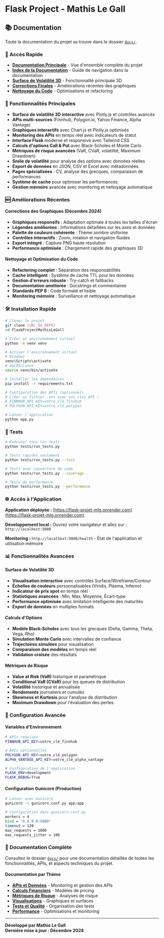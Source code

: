 # Flask Project - Mathis Le Gall

## 📚 Documentation

Toute la documentation du projet se trouve dans le dossier [`docs/`](docs/).

### 🚀 Accès Rapide

- **[Documentation Principale](docs/README_PRINCIPAL.md)** - Vue d'ensemble complète du projet
- **[Index de la Documentation](docs/INDEX.md)** - Guide de navigation dans la documentation
- **[Surface de Volatilité 3D](docs/README_3D_VOLATILITY_SURFACE.md)** - Fonctionnalité principale 3D
- **[Corrections Finales](docs/README_FINAL_GRAPH_FIX.md)** - Améliorations récentes des graphiques
- **[Nettoyage du Code](docs/README_VOLATILITY_SURFACE_CLEANUP.md)** - Optimisations et refactoring

### 🎯 Fonctionnalités Principales

- **Surface de volatilité 3D interactive** avec Plotly.js et contrôles avancés
- **APIs multi-sources** (Finnhub, Polygon.io, Yahoo Finance, Alpha Vantage)
- **Graphiques interactifs** avec Chart.js et Plotly.js optimisés
- **Monitoring des APIs** en temps réel avec indicateurs de statut
- **Interface Flask** moderne et responsive avec Tailwind CSS
- **Calculs d'options Call & Put** avec Black-Scholes et Monte Carlo
- **Métriques de risque avancées** (VaR, CVaR, volatilité, Maximum Drawdown)
- **Smile de volatilité** pour analyse des options avec données réelles
- **Export de données** en JSON, CSV et Excel avec métadonnées
- **Pages spécialisées** : CV, analyse des grecques, comparaison de performances
- **Système de cache** pour optimiser les performances
- **Gestion mémoire** avancée avec monitoring et nettoyage automatique

### 🆕 Améliorations Récentes

#### Corrections des Graphiques (Décembre 2024)
- **Graphiques responsifs** : Adaptation optimale à toutes les tailles d'écran
- **Légendes améliorées** : Informations détaillées sur les axes et données
- **Palette de couleurs cohérente** : Thème sombre uniforme
- **Contrôles interactifs** : Zoom, rotation et navigation fluides
- **Export intégré** : Capture PNG haute résolution
- **Performance optimisée** : Chargement rapide des graphiques 3D

#### Nettoyage et Optimisation du Code
- **Refactoring complet** : Séparation des responsabilités
- **Cache intelligent** : Système de cache TTL pour les données
- **Gestion d'erreurs robuste** : Try-catch et fallbacks
- **Documentation améliorée** : Docstrings et commentaires
- **Standards PEP 8** : Code formaté et lisible
- **Monitoring mémoire** : Surveillance et nettoyage automatique

### 🛠️ Installation Rapide

```bash
# Cloner le projet
git clone [URL_DU_REPO]
cd flaskProjectMathisLeGall

# Créer un environnement virtuel
python -m venv venv

# Activer l'environnement virtuel
# Windows
venv\Scripts\activate
# macOS/Linux
source venv/bin/activate

# Installer les dépendances
pip install -r requirements.txt

# Configuration des APIs (optionnel)
# Créer un fichier .env avec vos clés API :
# FINNHUB_API_KEY=votre_clé_finnhub
# POLYGON_API_KEY=votre_clé_polygon

# Lancer l'application
python app.py
```

### 🧪 Tests

```bash
# Exécuter tous les tests
python tests/run_tests.py

# Tests rapides seulement
python tests/run_tests.py --fast

# Tests avec couverture de code
python tests/run_tests.py --coverage

# Tests de performance
python tests/run_tests.py --performance
```

### 🌐 Accès à l'Application

**Application déployée :** [https://flask-projet-mlg.onrender.com](https://flask-projet-mlg.onrender.com)

**Développement local :** Ouvrez votre navigateur et allez sur : `http://localhost:5000`

**Monitoring :** `http://localhost:5000/health` - État de l'application et utilisation mémoire

### 📊 Fonctionnalités Avancées

#### Surface de Volatilité 3D
- **Visualisation interactive** avec contrôles Surface/Wireframe/Contour
- **Échelles de couleurs** personnalisables (Viridis, Plasma, Inferno)
- **Indicateur de prix spot** en temps réel
- **Statistiques avancées** : Min, Max, Moyenne, Écart-type
- **Performance optimisée** avec limitation intelligente des maturités
- **Export de données** en multiples formats

#### Calculs d'Options
- **Modèle Black-Scholes** avec tous les grecques (Delta, Gamma, Theta, Vega, Rho)
- **Simulation Monte Carlo** avec intervalles de confiance
- **Trajectoires simulées** pour visualisation
- **Comparaison des modèles** en temps réel
- **Validation croisée** des résultats

#### Métriques de Risque
- **Value at Risk (VaR)** historique et paramétrique
- **Conditional VaR (CVaR)** pour les queues de distribution
- **Volatilité** historique et annualisée
- **Rendements** journaliers et cumulés
- **Skewness et Kurtosis** pour l'analyse de distribution
- **Maximum Drawdown** pour l'évaluation des pertes

### 🔧 Configuration Avancée

#### Variables d'Environnement
```bash
# APIs requises
FINNHUB_API_KEY=votre_clé_finnhub

# APIs optionnelles
POLYGON_API_KEY=votre_clé_polygon
ALPHA_VANTAGE_API_KEY=votre_clé_alpha_vantage

# Configuration de l'application
FLASK_ENV=development
FLASK_DEBUG=True
```

#### Configuration Gunicorn (Production)
```bash
# Lancer avec Gunicorn
gunicorn -c gunicorn.conf.py app:app

# Configuration dans gunicorn.conf.py
workers = 4
bind = "0.0.0.0:5000"
timeout = 120
max_requests = 1000
max_requests_jitter = 100
```

### 📖 Documentation Complète

Consultez le dossier [`docs/`](docs/) pour une documentation détaillée de toutes les fonctionnalités, APIs, et aspects techniques du projet.

#### Documentation par Thème
- **[APIs et Données](docs/README_API_STATUS.md)** - Monitoring et gestion des APIs
- **[Calculs Financiers](docs/README_CALL_PUT_CALCULATIONS.md)** - Modèles de pricing
- **[Métriques de Risque](docs/README_RISK_METRICS.md)** - Analyses de risque
- **[Visualisations](docs/README_VOLATILITY_SURFACE.md)** - Graphiques et surfaces
- **[Tests et Qualité](docs/README_TESTS_ORGANIZATION.md)** - Organisation des tests
- **[Performance](docs/README_PROGRESS_BAR.md)** - Optimisations et monitoring

---

**Développé par Mathis Le Gall**  
**Dernière mise à jour : Décembre 2024**
